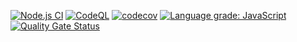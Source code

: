 [![Node.js CI](https://github.com/zolotyh/romka/actions/workflows/ci.yaml/badge.svg)](https://github.com/zolotyh/romka/actions/workflows/ci.yaml)
[![CodeQL](https://github.com/zolotyh/romka/actions/workflows/codeql-analysis.yml/badge.svg)](https://github.com/zolotyh/romka/actions/workflows/codeql-analysis.yml)
[![codecov](https://codecov.io/gh/zolotyh/romka/branch/main/graph/badge.svg?token=8CBZJ6KZRK)](https://codecov.io/gh/zolotyh/romka)
[![Language grade: JavaScript](https://img.shields.io/lgtm/grade/javascript/g/zolotyh/romka.svg?logo=lgtm&logoWidth=18)](https://lgtm.com/projects/g/zolotyh/romka/context:javascript)
[![Quality Gate Status](https://sonarcloud.io/api/project_badges/measure?project=zolotyh_romka&metric=alert_status)](https://sonarcloud.io/summary/new_code?id=zolotyh_romka)
